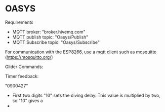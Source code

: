 # OASYS

Requirements

- MQTT broker: "broker.hivemq.com"
- MQTT publish topic: "Oasys/Publish"
- MQTT Subscribe topic: "Oasys/Subscribe"

 For communication with the ESP8266, use a mqtt client such as mosquitto (https://mosquitto.org/)

 Glider Commands:
 
 Timer feedback:
 
  "0900427"
  - First two digits "10" sets the diving delay. This value is multiplied by two, so "10" gives a 
  - 
